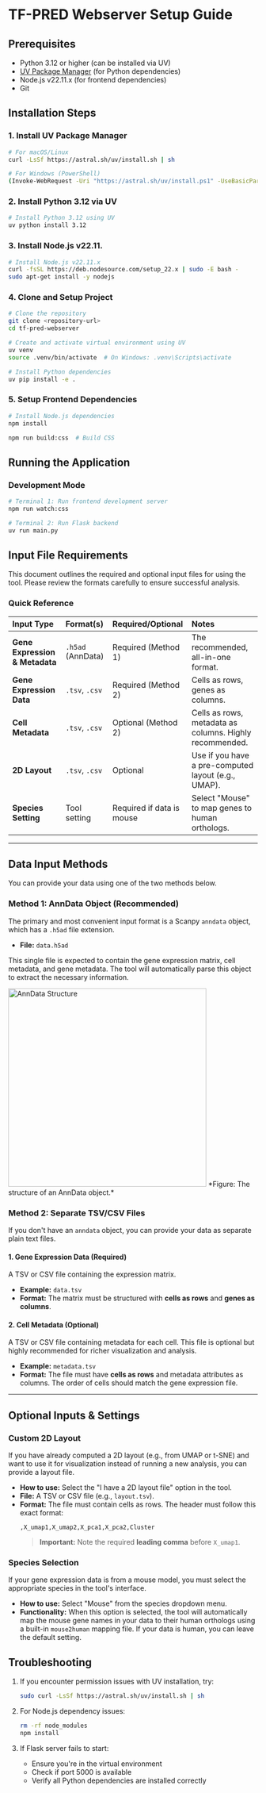 # TF-PRED Webserver Setup Guide

## Prerequisites

- Python 3.12 or higher (can be installed via UV)
- [UV Package Manager](https://astral.sh/uv) (for Python dependencies)
- Node.js v22.11.x (for frontend dependencies)
- Git

## Installation Steps

### 1. Install UV Package Manager

```bash
# For macOS/Linux
curl -LsSf https://astral.sh/uv/install.sh | sh

# For Windows (PowerShell)
(Invoke-WebRequest -Uri "https://astral.sh/uv/install.ps1" -UseBasicParsing).Content | pwsh -Command -
```

### 2. Install Python 3.12 via UV

```bash
# Install Python 3.12 using UV
uv python install 3.12
```

### 3. Install Node.js v22.11.

```bash
# Install Node.js v22.11.x
curl -fsSL https://deb.nodesource.com/setup_22.x | sudo -E bash -
sudo apt-get install -y nodejs
```

### 4. Clone and Setup Project

```bash
# Clone the repository
git clone <repository-url>
cd tf-pred-webserver

# Create and activate virtual environment using UV
uv venv
source .venv/bin/activate  # On Windows: .venv\Scripts\activate

# Install Python dependencies
uv pip install -e .
```

### 5. Setup Frontend Dependencies

```bash
# Install Node.js dependencies
npm install

npm run build:css  # Build CSS
```

## Running the Application

### Development Mode

```bash
# Terminal 1: Run frontend development server
npm run watch:css

# Terminal 2: Run Flask backend
uv run main.py
```



## Input File Requirements

This document outlines the required and optional input files for using the tool. Please review the formats carefully to ensure successful analysis.

### Quick Reference

| Input Type                     | Format(s)         | Required/Optional         | Notes                                                   |
| :----------------------------- | :---------------- | :------------------------ | :------------------------------------------------------ |
| **Gene Expression & Metadata** | `.h5ad` (AnnData) | Required (Method 1)       | The recommended, all-in-one format.                     |
| **Gene Expression Data**       | `.tsv`, `.csv`    | Required (Method 2)       | Cells as rows, genes as columns.                        |
| **Cell Metadata**              | `.tsv`, `.csv`    | Optional (Method 2)       | Cells as rows, metadata as columns. Highly recommended. |
| **2D Layout**                  | `.tsv`, `.csv`    | Optional                  | Use if you have a pre-computed layout (e.g., UMAP).     |
| **Species Setting**            | Tool setting      | Required if data is mouse | Select "Mouse" to map genes to human orthologs.         |

---

## Data Input Methods

You can provide your data using one of the two methods below.

### Method 1: AnnData Object (Recommended)

The primary and most convenient input format is a Scanpy `anndata` object, which has a `.h5ad` file extension.

- **File:** `data.h5ad`

This single file is expected to contain the gene expression matrix, cell metadata, and gene metadata. The tool will automatically parse this object to extract the necessary information.

<img src="https://falexwolf.de/img/scanpy/anndata.svg" alt="AnnData Structure" width="400" height="400">
*Figure: The structure of an AnnData object.*

### Method 2: Separate TSV/CSV Files

If you don't have an `anndata` object, you can provide your data as separate plain text files.

#### 1. Gene Expression Data (Required)

A TSV or CSV file containing the expression matrix.

- **Example:** `data.tsv`
- **Format:** The matrix must be structured with **cells as rows** and **genes as columns**.

#### 2. Cell Metadata (Optional)

A TSV or CSV file containing metadata for each cell. This file is optional but highly recommended for richer visualization and analysis.

- **Example:** `metadata.tsv`
- **Format:** The file must have **cells as rows** and metadata attributes as columns. The order of cells should match the gene expression file.

---

## Optional Inputs & Settings

### Custom 2D Layout

If you have already computed a 2D layout (e.g., from UMAP or t-SNE) and want to use it for visualization instead of running a new analysis, you can provide a layout file.

- **How to use:** Select the "I have a 2D layout file" option in the tool.
- **File:** A TSV or CSV file (e.g., `layout.tsv`).
- **Format:** The file must contain cells as rows. The header must follow this exact format:
  ```
  ,X_umap1,X_umap2,X_pca1,X_pca2,Cluster
  ```
  > **Important:** Note the required **leading comma** before `X_umap1`.

### Species Selection

If your gene expression data is from a mouse model, you must select the appropriate species in the tool's interface.

- **How to use:** Select "Mouse" from the species dropdown menu.
- **Functionality:** When this option is selected, the tool will automatically map the mouse gene names in your data to their human orthologs using a built-in `mouse2human` mapping file. If your data is human, you can leave the default setting.

## Troubleshooting

1. If you encounter permission issues with UV installation, try:

   ```bash
   sudo curl -LsSf https://astral.sh/uv/install.sh | sh
   ```

2. For Node.js dependency issues:

   ```bash
   rm -rf node_modules
   npm install
   ```

3. If Flask server fails to start:
   - Ensure you're in the virtual environment
   - Check if port 5000 is available
   - Verify all Python dependencies are installed correctly
